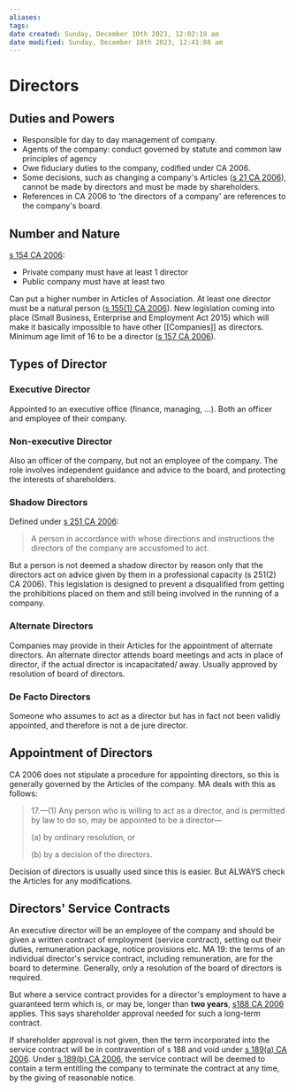 ```yaml
---
aliases: 
tags: 
date created: Sunday, December 10th 2023, 12:02:19 am
date modified: Sunday, December 10th 2023, 12:41:08 am
---
```


# Directors

## Duties and Powers

- Responsible for day to day management of company.
- Agents of the company: conduct governed by statute and common law principles of agency
- Owe fiduciary duties to the company, codified under CA 2006.
- Some decisions, such as changing a company's Articles ([s 21 CA 2006](https://www.legislation.gov.uk/ukpga/2006/46/section/21)), cannot be made by directors and must be made by shareholders.
- References in CA 2006 to 'the directors of a company' are references to the company's board.

## Number and Nature

[s 154 CA 2006](https://www.legislation.gov.uk/ukpga/2006/46/section/154):

- Private company must have at least 1 director
- Public company must have at least two

Can put a higher number in Articles of Association. At least one director must be a natural person ([s 155(1) CA 2006](https://www.legislation.gov.uk/ukpga/2006/46/section/155)). New legislation coming into place (Small Business, Enterprise and Employment Act 2015) which will make it basically impossible to have other [[Companies]] as directors. Minimum age limit of 16 to be a director ([s 157 CA 2006](https://www.legislation.gov.uk/ukpga/2006/46/section/157)).

## Types of Director

### Executive Director

Appointed to an executive office (finance, managing, …). Both an officer and employee of their company.

### Non-executive Director

Also an officer of the company, but not an employee of the company. The role involves independent guidance and advice to the board, and protecting the interests of shareholders.

### Shadow Directors

Defined under [s 251 CA 2006](https://www.legislation.gov.uk/ukpga/2006/46/section/251):

> A person in accordance with whose directions and instructions the directors of the company are accustomed to act.

But a person is not deemed a shadow director by reason only that the directors act on advice given by them in a professional capacity (s 251(2) CA 2006). This legislation is designed to prevent a disqualified from getting the prohibitions placed on them and still being involved in the running of a company.

### Alternate Directors

Companies may provide in their Articles for the appointment of alternate directors. An alternate director attends board meetings and acts in place of director, if the actual director is incapacitated/ away. Usually approved by resolution of board of directors.

### De Facto Directors

Someone who assumes to act as a director but has in fact not been validly appointed, and therefore is not a de jure director.

## Appointment of Directors

CA 2006 does not stipulate a procedure for appointing directors, so this is generally governed by the Articles of the company. MA deals with this as follows:

> 17.—(1) Any person who is willing to act as a director, and is permitted by law to do so, may be appointed to be a director—
>
> (a) by ordinary resolution, or
>
> (b) by a decision of the directors.

Decision of directors is usually used since this is easier. But ALWAYS check the Articles for any modifications.

## Directors' Service Contracts

An executive director will be an employee of the company and should be given a written contract of employment (service contract), setting out their duties, remuneration package, notice provisions etc. MA 19: the terms of an individual director's service contract, including remuneration, are for the board to determine. Generally, only a resolution of the board of directors is required.

But where a service contract provides for a director's employment to have a guaranteed term which is, or may be, longer than **two years**, [s188 CA 2006](https://www.legislation.gov.uk/ukpga/2006/46/section/188) applies. This says shareholder approval needed for such a long-term contract.

If shareholder approval is not given, then the term incorporated into the service contract will be in contravention of s 188 and void under [s 189(a) CA 2006](https://www.legislation.gov.uk/ukpga/2006/46/section/189). Under [s 189(b) CA 2006](https://www.legislation.gov.uk/ukpga/2006/46/section/189), the service contract will be deemed to contain a term entitling the company to terminate the contract at any time, by the giving of reasonable notice.
